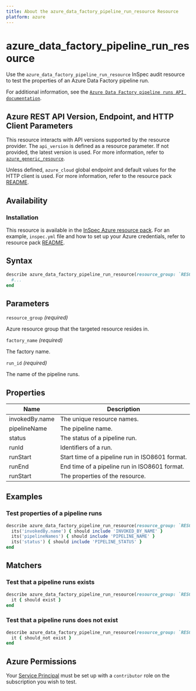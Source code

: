 ```yaml
---
title: About the azure_data_factory_pipeline_run_resource Resource
platform: azure
---
```


# azure_data_factory_pipeline_run_resource

Use the `azure_data_factory_pipeline_run_resource` InSpec audit resource to test the properties of an Azure Data Factory pipeline run.

For additional information, see the [`Azure Data Factory pipeline runs API documentation`](https://docs.microsoft.com/en-us/rest/api/datafactory/pipeline-runs/query-by-factory).

## Azure REST API Version, Endpoint, and HTTP Client Parameters

This resource interacts with API versions supported by the resource provider. The `api_version` is defined as a resource parameter.
If not provided, the latest version is used. For more information, refer to [`azure_generic_resource`](azure_generic_resource.md).

Unless defined, `azure_cloud` global endpoint and default values for the HTTP client is used. For more information, refer to the resource pack [README](../../README.md).

## Availability

### Installation

This resource is available in the [InSpec Azure resource pack](https://github.com/inspec/inspec-azure). For an example, `inspec.yml` file and how to set up your Azure credentials, refer to resource pack [README](../../README.md#Service-Principal).

## Syntax

```ruby
describe azure_data_factory_pipeline_run_resource(resource_group: `RESOURCE_GROUP`, factory_name: `FACTORY_NAME`, run_id: `RUN_ID`) do
  #...
end
```

## Parameters

`resource_group` _(required)_

Azure resource group that the targeted resource resides in.

`factory_name` _(required)_

The factory name.

`run_id` _(required)_

The name of the pipeline runs.

## Properties

| Name                           | Description                                                                      |
|--------------------------------|----------------------------------------------------------------------------------|
| invokedBy.name                 | The unique resource names.                                            |
| pipelineName                   | The pipeline name.                                                              |
| status                         | The status of a pipeline run.                                                     |
| runId                          | Identifiers of a run.                                          |
| runStart                       | Start time of a pipeline run in ISO8601 format.                                               |
| runEnd                         | End time of a pipeline run in ISO8601 format.                                                 |
| runStart                       | The properties of the resource.                                                  |

## Examples

### Test properties of a pipeline runs

```ruby
describe azure_data_factory_pipeline_run_resource(resource_group: `RESOURCE_GROUP`, name: 'FACTORY_NAME', run_id: `RUN_ID`) do
  its('invokedBy.name') { should include 'INVOKED_BY_NAME' }
  its('pipelineNames') { should include 'PIPELINE_NAME' }
  its('status') { should include 'PIPELINE_STATUS' }
end
```

## Matchers

### Test that a pipeline runs exists

```ruby
describe azure_data_factory_pipeline_run_resource(resource_group: `RESOURCE_GROUP`, factory_name: `FACTORY_NAME`, run_id: `RUN_ID`) do
  it { should exist }
end
```

### Test that a pipeline runs does not exist

```ruby
describe azure_data_factory_pipeline_run_resource(resource_group: `RESOURCE_GROUP`, factory_name: `FACTORY_NAME`, run_id: 'RUN_ID') do
  it { should_not exist }
end
```

## Azure Permissions

Your [Service Principal](https://docs.microsoft.com/en-us/azure/azure-resource-manager/resource-group-create-service-principal-portal) must be set up with a `contributor` role on the subscription you wish to test.
